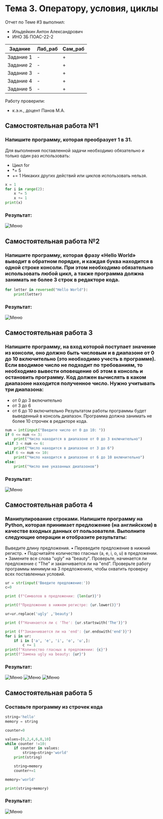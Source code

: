 # Тема 3. Оператору, условия, циклы
Отчет по Теме #3 выполнил:
- Ильдейкин Антон Александрович
- ИНО ЗБ ПОАС-22-2

| Задание | Лаб_раб | Сам_раб |
| ------ | ------ | ------ |
| Задание 1 | - | + |
| Задание 2 | - | + |
| Задание 3 | - | + |
| Задание 4 | - | + |
| Задание 5 | - | + |


Работу проверили:
- к.э.н., доцент Панов М.А.
## Самостоятельная работа №1
### Напишите программу, которая преобразует 1 в 31.
Для выполнения поставленной задачи необходимо обязательно и только один раз использовать:
- Цикл for
- *= 5
- += 1
Никаких других действий или циклов использовать нельзя.

```python
x = 1
for i in range(2):
    x *= 5
    x += 1
print(x)
```
### Результат:
![Меню](https://github.com/Dirtzzz/Tema_3/blob/main/3.1.png)

## Самостоятельная работа №2
### Напишите программу, которая фразу «Hello World» выводит в обратном порядке, и каждая буква находится в одной строке консоли. При этом необходимо обязательно использовать любой цикл, а также программа должна занимать не более 3 строк в редакторе кода.

```python
for letter in reversed("Hello World"):
    print(letter)
```

### Результат:
![Меню](https://github.com/Dirtzzz/Tema_3/blob/main/3.2.png)

## Самостоятельная работа 3
### Напишите программу, на вход которой поступает значение из консоли, оно должно быть числовым и в диапазоне от 0 до 10 включительно (это необходимо учесть в программе). Если вводимое число не подходит по требованиям, то необходимо вывести оповещение об этом в консоль и остановить программу. Код должен вычислять в каком диапазоне находится полученное число. Нужно учитывать три диапазона:
- от 0 до 3 включительно
- от 3 до 6
- от 6 до 10 включительно
Результатом работы программы будет выведенный в консоль диапазон. Программа должна занимать не более 10 строчек в редакторе кода.

```python
num = int(input("Введите число от 0 до 10: "))
if 0 <= num <= 3:
    print("Число находится в диапазоне от 0 до 3 включительно")
elif 3 < num <= 6:
    print("Число находится в диапазоне от 3 до 6")
elif 6 <= num <= 10:
    print("Число находится в диапазоне от 6 до 10 включительно")
else:
    print("Число вне указанных диапазонов")
```

### Результат:
![Меню](https://github.com/Dirtzzz/Tema_3/blob/main/3.3.png)

## Самостоятельная работа 4
### Манипулирование строками. Напишите программу на Python, которая принимает предложение (на английском) в качестве входных данных от пользователя. Выполните следующие операции и отобразите результаты:
Выведите длину предложения.
• Переведите предложение в нижний регистр. 
• Подсчитайте количество гласных (а, е, i, о, u) в предложении. 
• Замените все слова "ugly" на "beauty".
Проверьте, начинается ли предложение с "The" и заканчивается ли на "end".
Проверьте работу программы минимум на 3 предложениях, чтобы охватить проверку всех поставленных условий.

```python
ur = str(input('Введите предложение:'))
c=0

print (f"Символов в предложении: {len(ur)}")

print(f"Предложение в нижнем регистре: {ur.lower()}")

ur=ur.replace('ugly' ,'beauty')

print (f"Начинается ли с 'The': {ur.startswith('The')}")

print (f"Заканчивается ли на 'end': {ur.endswith('end')}")
for i in ur:
    if i in ['a', 'e', 'i', 'o', 'u',]:
        c += 1
print(f"Количество гласных в предложении: {c}")
print(f"Замена ugly на beauty: {ur}")
```

### Результат:
![Меню](https://github.com/Dirtzzz/Tema_3/blob/main/3.4.png)
![Меню](https://github.com/Dirtzzz/Tema_3/blob/main/3.4(1).png)
![Меню](https://github.com/Dirtzzz/Tema_3/blob/main/3.4(2).png)

## Самостоятельная работа 5
### Составьте программу из строчек кода

```python
string='hello'
memory = string

counter=0

values=[0,2,4,6,8,10]
while counter !=10:
    if counter in values:
        string=string+'world'
    print(string)

    string=memory
    counter+=1

memory='world'

print(string+memory)
```

### Результат:
![Меню](https://github.com/Dirtzzz/Tema_3/blob/main/3.5.png)
